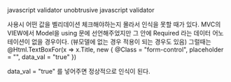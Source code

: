 javascript validator unobtrusive
javascript validator

사용시 어떤 값을 벨리데이션 체크해야하는지 몰라서 인식을 못할 때가 있다.
MVC의 VIEW에서 Model을 using 문에 선언해주었지만 그 안에 Required 라는 데이터 어노테이션이 없을 경우이다.
(뷰모델에 없는 경우 적용이 되는 경우도 있음)
그럴때는 @Html.TextBoxFor(x => x.Title, new { @Class = "form-control", placeholder = "", data_val = "true" })

data_val = "true" 를 넣어주면 정상적으로 인식이 된다.